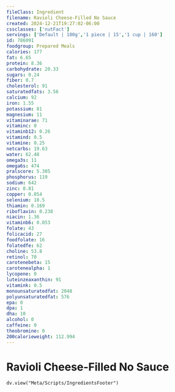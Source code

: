 ```yaml
---
fileClass: Ingredient
filename: Ravioli Cheese-Filled No Sauce
created: 2024-12-21T19:27:02-06:00
cssclasses: ['nutFact']
servings: ['Default | 100g','1 piece | 15','1 cup | 160']
id: 786091
foodgroup: Prepared Meals
calories: 177
fat: 6.65
protein: 8.36
carbohydrate: 20.33
sugars: 0.24
fiber: 0.7
cholesterol: 91
saturatedfats: 3.56
calcium: 92
iron: 1.55
potassium: 81
magnesium: 11
vitaminarae: 71
vitaminc: 0
vitaminb12: 0.26
vitamind: 0.5
vitamine: 0.25
netcarbs: 19.63
water: 62.48
omega3s: 11
omega6s: 474
pralscore: 5.305
phosphorus: 119
sodium: 642
zinc: 0.81
copper: 0.054
selenium: 18.5
thiamin: 0.169
riboflavin: 0.238
niacin: 1.36
vitaminb6: 0.053
folate: 43
folicacid: 27
foodfolate: 16
folatedfe: 62
choline: 53.8
retinol: 70
carotenebeta: 15
carotenealpha: 1
lycopene: 0
luteinzeaxanthin: 91
vitamink: 0.5
monounsaturatedfat: 2048
polyunsaturatedfat: 576
epa: 0
dpa: 1
dha: 10
alcohol: 0
caffeine: 0
theobromine: 0
200calorieweight: 112.994
---
```


# Ravioli Cheese-Filled No Sauce

```dataviewjs
dv.view("Meta/Scripts/IngredientsFooter")
```